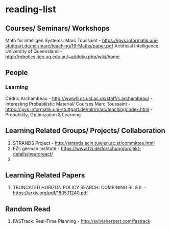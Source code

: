 # reading-list

## Courses/ Seminars/ Workshops
Math for Intelligen Systems: Marc Toussaint - https://ipvs.informatik.uni-stuttgart.de/mlr/marc/teaching/16-Maths/paper.pdf
Aritificial Intelligence: University of Queensland - http://robotics.itee.uq.edu.au/~ai/doku.php/wiki/home


## People
### Learning
Cédric Archambeau - http://www0.cs.ucl.ac.uk/staff/c.archambeau/ - Interesting Probabilistic Material/ Courses
Marc Toussaint - https://ipvs.informatik.uni-stuttgart.de/mlr/marc/teaching/index.html - Probability, Optimization & Learning


## Learning Related Groups/ Projects/ Collaboration
1. STRANDS Project - http://strands.acin.tuwien.ac.at/committee.html
2. FZI: german institute - https://www.fzi.de/forschung/projekt-details/neuroreact/
3. 

## Learning Related Papers
1. TRUNCATED HORIZON POLICY SEARCH: COMBINING RL & IL - https://arxiv.org/pdf/1805.11240.pdf

## Random Read
1. FASTrack: Real-Time Planning - http://sylviaherbert.com/fastrack

